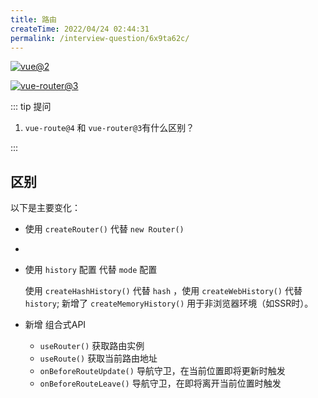 ```yaml
---
title: 路由
createTime: 2022/04/24 02:44:31
permalink: /interview-question/6x9ta62c/
---
```


[![vue@2](https://img.shields.io/badge/vue-%403-brightgreen)](https://cn.vuejs.org/)

[![vue-router@3](https://img.shields.io/badge/vue--router-%404-brightgreen)](https://v3.router.vuejs.org/zh/)

::: tip 提问

1. `vue-route@4` 和 `vue-router@3`有什么区别？

:::

## 区别

以下是主要变化：

- 使用 `createRouter()` 代替 `new Router()`
-
- 使用 `history` 配置 代替 `mode` 配置

  使用 `createHashHistory()` 代替 `hash` ，使用 `createWebHistory()` 代替 `history`;
  新增了 `createMemoryHistory()` 用于非浏览器环境（如SSR时）。

- 新增 组合式API

  - `useRouter()` 获取路由实例
  - `useRoute()` 获取当前路由地址
  - `onBeforeRouteUpdate()` 导航守卫，在当前位置即将更新时触发
  - `onBeforeRouteLeave()` 导航守卫，在即将离开当前位置时触发
